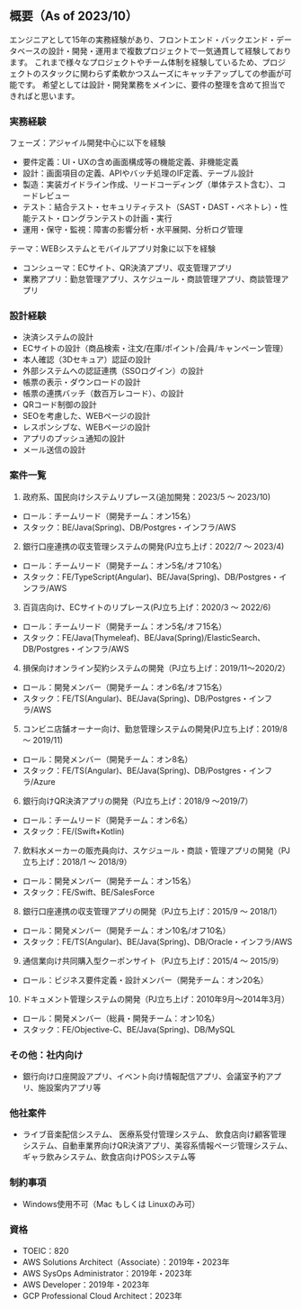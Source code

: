 ## 概要（As of 2023/10）
エンジニアとして15年の実務経験があり、フロントエンド・バックエンド・データベースの設計・開発・運用まで複数プロジェクトで一気通貫して経験しております。
これまで様々なプロジェクトやチーム体制を経験しているため、プロジェクトのスタックに関わらず柔軟かつスムーズにキャッチアップしての参画が可能です。
希望としては設計・開発業務をメインに、要件の整理を含めて担当できればと思います。

### 実務経験

フェーズ：アジャイル開発中心に以下を経験
- 要件定義：UI・UXの含め画面構成等の機能定義、非機能定義
- 設計：画面項目の定義、APIやバッチ処理のIF定義、テーブル設計
- 製造：実装ガイドライン作成、リードコーディング（単体テスト含む）、コードレビュー
- テスト：結合テスト・セキュリティテスト（SAST・DAST・ペネトレ）・性能テスト・ロングランテストの計画・実行
- 運用・保守・監視：障害の影響分析・水平展開、分析ログ管理

テーマ：WEBシステムとモバイルアプリ対象に以下を経験 
- コンシューマ：ECサイト、QR決済アプリ、収支管理アプリ
- 業務アプリ：勤怠管理アプリ、スケジュール・商談管理アプリ、商談管理アプリ

### 設計経験
- 決済システムの設計
- ECサイトの設計（商品検索・注文/在庫/ポイント/会員/キャンペーン管理）
- 本人確認（3Dセキュア）認証の設計
- 外部システムへの認証連携（SSOログイン）の設計
- 帳票の表示・ダウンロードの設計
- 帳票の連携バッチ（数百万レコード）、の設計
- QRコード制御の設計
- SEOを考慮した、WEBページの設計
- レスポンシブな、WEBページの設計
- アプリのプッシュ通知の設計
- メール送信の設計

### 案件一覧
  1. 政府系、国民向けシステムリプレース(追加開発：2023/5 〜 2023/10)
  - ロール：チームリード（開発チーム：オン15名）
  - スタック：BE/Java(Spring)、DB/Postgres・インフラ/AWS

  2. 銀行口座連携の収支管理システムの開発(PJ立ち上げ：2022/7 〜 2023/4)
  - ロール：チームリード（開発チーム：オン5名/オフ10名）
  - スタック：FE/TypeScript(Angular)、BE/Java(Spring)、DB/Postgres・インフラ/AWS

  3. 百貨店向け、ECサイトのリプレース(PJ立ち上げ：2020/3 〜 2022/6)
  - ロール：チームリード（開発チーム：オン5名/オフ15名）
  - スタック：FE/Java(Thymeleaf)、BE/Java(Spring)/ElasticSearch、DB/Postgres・インフラ/AWS

  4. 損保向けオンライン契約システムの開発（PJ立ち上げ：2019/11〜2020/2）
  - ロール：開発メンバー（開発チーム：オン6名/オフ15名）
  - スタック：FE/TS(Angular)、BE/Java(Spring)、DB/Postgres・インフラ/AWS

  5. コンビニ店舗オーナー向け、勤怠管理システムの開発(PJ立ち上げ：2019/8 〜 2019/11)
  - ロール：開発メンバー（開発チーム：オン8名）
  - スタック：FE/TS(Angular)、BE/Java(Spring)、DB/Postgres・インフラ/Azure

  6. 銀行向けQR決済アプリの開発（PJ立ち上げ：2018/9 〜2019/7）
  - ロール：チームリード（開発チーム：オン6名）
  - スタック：FE/(Swift+Kotlin)

  7. 飲料水メーカーの販売員向け、スケジュール・商談・管理アプリの開発（PJ立ち上げ：2018/1 〜 2018/9）
  - ロール：開発メンバー（開発チーム：オン15名）
  - スタック：FE/Swift、BE/SalesForce

  8. 銀行口座連携の収支管理アプリの開発（PJ立ち上げ：2015/9 〜 2018/1）
  - ロール：開発メンバー（開発チーム：オン10名/オフ10名）
  - スタック：FE/TS(Angular)、BE/Java(Spring)、DB/Oracle・インフラ/AWS

  9. 通信業向け共同購入型クーポンサイト（PJ立ち上げ：2015/4 〜 2015/9）
  - ロール：ビジネス要件定義・設計メンバー（開発チーム：オン20名）

  10. ドキュメント管理システムの開発（PJ立ち上げ：2010年9月〜2014年3月）
  - ロール：開発メンバー（総員・開発チーム：オン10名）
  - スタック：FE/Objective-C、BE/Java(Spring)、DB/MySQL

### その他：社内向け
- 銀行向け口座開設アプリ、イベント向け情報配信アプリ、会議室予約アプリ、施設案内アプリ等

### 他社案件
- ライブ音楽配信システム、 医療系受付管理システム、 飲食店向け顧客管理システム、自動車業界向けQR決済アプリ、美容系情報ページ管理システム、ギャラ飲みシステム、飲食店向けPOSシステム等

### 制約事項
- Windows使用不可（Mac もしくは Linuxのみ可）

### 資格
- TOEIC：820
- AWS Solutions Architect（Associate）：2019年・2023年
- AWS SysOps Administrator：2019年・2023年
- AWS Developer：2019年・2023年
- GCP Professional Cloud Architect：2023年
